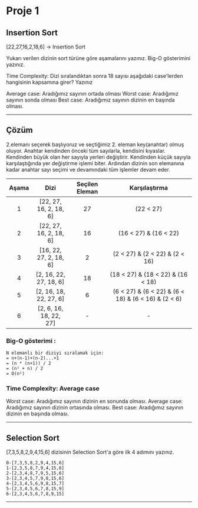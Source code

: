 # Proje 1

## Insertion Sort
[22,27,16,2,18,6] -> Insertion Sort

Yukarı verilen dizinin sort türüne göre aşamalarını yazınız.
Big-O gösterimini yazınız.

Time Complexity: Dizi sıralandıktan sonra 18 sayısı aşağıdaki case'lerden hangisinin kapsamına girer? Yazınız

Average case: Aradığımız sayının ortada olması
Worst case: Aradığımız sayının sonda olması
Best case: Aradığımız sayının dizinin en başında olması.  

---
## Çözüm
2.elemanı seçerek başlıyoruz ve seçtiğimiz 2. eleman key(anahtar) olmuş oluyor. Anahtar kendinden önceki tüm sayılarla, kendisini kıyaslar. Kendinden büyük olan her sayıyla yerleri değiştirir. Kendinden küçük sayıyla karşılaştığında yer değiştirme işlemi biter. Ardından dizinin son elemanına kadar anahtar sayı seçimi ve devamındaki tüm işlemler devam eder. 

| Aşama | Dizi | Seçilen Eleman | Karşılaştırma |
| :----: | :----: | :----: | :----: |
| 1 | [22, 27, 16, 2, 18, 6] | 27 | (22 < 27) |
| 2 | [22, 27, 16, 2, 18, 6] | 16 | (16 < 27) & (16 < 22) |
| 3 | [16, 22, 27, 2, 18, 6] | 2 | (2 < 27) & (2 < 22) & (2 < 16) |
| 4 | [2, 16, 22, 27, 18, 6] | 18 | (18 < 27) & (18 < 22) & (16 < 18) |
| 5 | [2, 16, 18, 22, 27, 6] | 6 | (6 < 27) & (6 < 22) & (6 < 18) & (6 < 16) & (2 < 6) |
| 6 | [2, 6, 16, 18, 22, 27] | - | - |
### Big-O gösterimi : 
```
N elemanlı bir diziyi sıralamak için:
= n+(n-1)+(n-2)...+1
= (n * (n+1)) / 2
= (n² + n) / 2
= O(n²)
```
### Time Complexity: Average case
Worst case: Aradığımız sayının dizinin en sonunda olması.
Average case: Aradığımız sayının dizinin ortasında olması.
Best case: Aradığımız sayının dizinin en başında olması.  

---

## Selection Sort
[7,3,5,8,2,9,4,15,6] dizisinin Selection Sort'a göre ilk 4 adımını yazınız.

``` 
0-[7,3,5,8,2,9,4,15,6]
1-[2,3,5,8,7,9,4,15,6]
2-[2,3,4,8,7,9,5,15,6]
3-[2,3,4,5,7,9,8,15,6]
4-[2,3,4,5,6,9,8,15,7]
5-[2,3,4,5,6,7,8,15,9]
6-[2,3,4,5,6,7,8,9,15] 
```
   
---